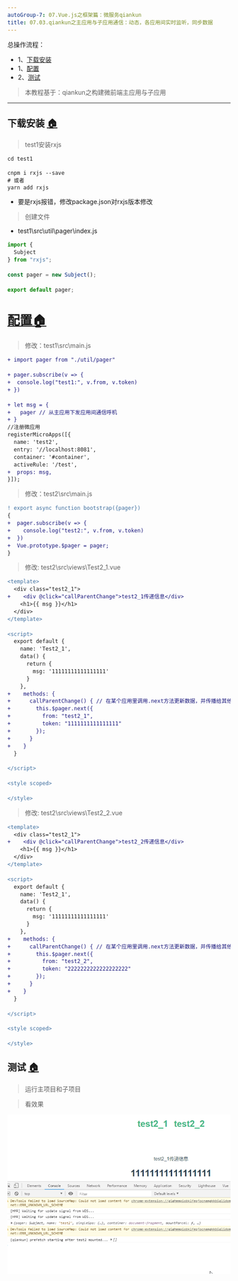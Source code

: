 ```yaml
---
autoGroup-7: 07.Vue.js之框架篇：微服务qiankun
title: 07.03.qiankun之主应用与子应用通信：动态，各应用间实时监听，同步数据
---
```


总操作流程：
- 1、[下载安装](#qiankun-01)
- 1、[配置](#qiankun-02)
- 2、[测试](#qiankun-03)

> 本教程基于：qiankun之构建微前端主应用与子应用

***

## 下载安装 <a name="qiankun-01" href="#" >:house:</a>

> test1安装rxjs

```
cd test1

cnpm i rxjs --save
# 或者
yarn add rxjs
```

- 要是rxjs报错，修改package.json对rxjs版本修改

> 创建文件

- test1\src\util\pager\index.js

```js
import {
  Subject
} from "rxjs";

const pager = new Subject();

export default pager;

```

# <a name="qiankun-02" href="#" >配置:house:</a>

> 修改：test1\src\main.js

```diff
+ import pager from "./util/pager"

+ pager.subscribe(v => {
+  console.log("test1:", v.from, v.token)
+ })

+ let msg = {
+   pager // 从主应用下发应用间通信呼机
+ }
//注册微应用
registerMicroApps([{
  name: 'test2',
  entry: '//localhost:8081',
  container: '#container',
  activeRule: '/test',
+  props: msg,
}]);
```

> 修改：test2\src\main.js

```diff
! export async function bootstrap({pager}) 
{
+  pager.subscribe(v => {
+    console.log("test2:", v.from, v.token)
+  })
+  Vue.prototype.$pager = pager;
}
```

> 修改: test2\src\views\Test2_1.vue

```diff
<template>
  <div class="test2_1">
+    <div @click="callParentChange">test2_1传递信息</div>
    <h1>{{ msg }}</h1>
  </div>
</template>

<script>
  export default {
    name: 'Test2_1',
    data() {
      return {
        msg: '11111111111111111'
      }
    },
+    methods: {
+      callParentChange() { // 在某个应用里调用.next方法更新数据，并传播给其他应用
+        this.$pager.next({
+          from: "test2_1",
+          token: "1111111111111111"
+        });
+      }
+    }
  }

</script>

<style scoped>

</style>
```


> 修改: test2\src\views\Test2_2.vue

```diff
<template>
  <div class="test2_1">
+    <div @click="callParentChange">test2_2传递信息</div>
    <h1>{{ msg }}</h1>
  </div>
</template>

<script>
  export default {
    name: 'Test2_1',
    data() {
      return {
        msg: '11111111111111111'
      }
    },
+    methods: {
+      callParentChange() { // 在某个应用里调用.next方法更新数据，并传播给其他应用
+        this.$pager.next({
+          from: "test2_2",
+          token: "2222222222222222222"
+        });
+      }
+    }
  }

</script>

<style scoped>

</style>
```

## 测试 <a name="qiankun-03" href="#" >:house:</a>

> 运行主项目和子项目

> 看效果

![](./image/07.03-1.gif)